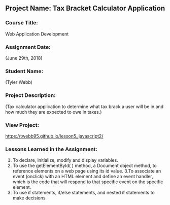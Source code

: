 ## Project Name:  Tax Bracket Calculator Application

### Course Title:
Web Application Development

### Assignment Date:  
(June 29th, 2018)

### Student Name:  
(Tyler Webb)

### Project Description:
(Tax calculator application to determine what tax brack a user will be in and how much they are expected to owe in taxes.)

### View Project:
https://twebb95.github.io/lesson5_javascript2/

### Lessons Learned in the Assignment:
1. To declare, initialize, modify and display variables.
2. To use the getElementById( ) method, a Document object method, to reference elements
on a web page using its id value.
3.To associate an event (onclick) with an HTML element and define an event handler, which
is the code that will respond to that specific event on the specific element.
4. To use if statements, if/else statements, and nested if statements to make decisions

